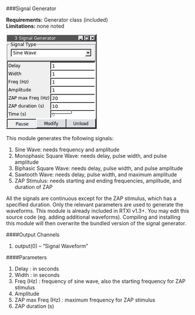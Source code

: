 ###Signal Generator

**Requirements:** Generator class (included)  
**Limitations:** none noted   

![Signal Generator GUI](signal-generator.png)

This module generates the following signals:
1. Sine Wave: needs frequency and amplitude
2. Monophasic Square Wave: needs delay, pulse width, and pulse amplitude
3. Biphasic Square Wave: needs delay, pulse width, and pulse amplitude
4. Sawtooth Wave: needs delay, pulse width, and maximum amplitude
5. ZAP Stimulus: needs starting and ending frequencies, amplitude, and duration of ZAP

All the signals are continuous except for the ZAP stimulus, which has a specified duration. Only the relevant parameters are used to generate the waveforms. This module is already included in RTXI v1.3+. You may edit this source code (eg. adding additional waveforms). Compiling and installing this module will then overwrite the bundled version of the signal generator.

####Output Channels
1. output(0) – “Signal Waveform”

####Parameters
1. Delay : in seconds
2. Width : in seconds
3. Freq (Hz) : frequency of sine wave, also the starting frequency for ZAP stimulus
4. Amplitude
5. ZAP max Freq (Hz) : maximum frequency for ZAP stimulus
6. ZAP duration (s)

